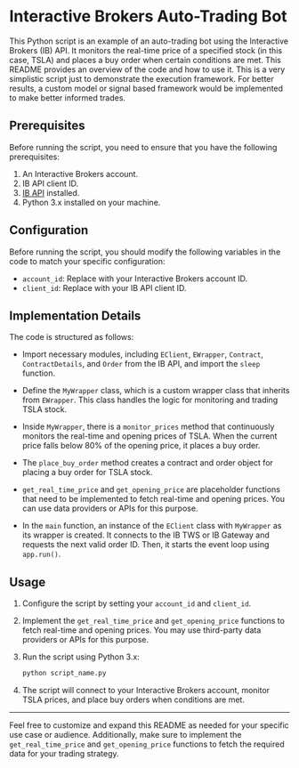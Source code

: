 
# Interactive Brokers Auto-Trading Bot

This Python script is an example of an auto-trading bot using the Interactive Brokers (IB) API. It monitors the real-time price of a specified stock (in this case, TSLA) and places a buy order when certain conditions are met. This README provides an overview of the code and how to use it. This is a very simplistic script just to demonstrate the execution framework. For better results, a custom model or signal based framework would be implemented to make better informed trades.

## Prerequisites

Before running the script, you need to ensure that you have the following prerequisites:

1. An Interactive Brokers account.
2. IB API client ID.
3. [IB API](https://interactivebrokers.github.io/) installed.
4. Python 3.x installed on your machine.

## Configuration

Before running the script, you should modify the following variables in the code to match your specific configuration:

- `account_id`: Replace with your Interactive Brokers account ID.
- `client_id`: Replace with your IB API client ID.

## Implementation Details

The code is structured as follows:

- Import necessary modules, including `EClient`, `EWrapper`, `Contract`, `ContractDetails`, and `Order` from the IB API, and import the `sleep` function.

- Define the `MyWrapper` class, which is a custom wrapper class that inherits from `EWrapper`. This class handles the logic for monitoring and trading TSLA stock.

- Inside `MyWrapper`, there is a `monitor_prices` method that continuously monitors the real-time and opening prices of TSLA. When the current price falls below 80% of the opening price, it places a buy order.

- The `place_buy_order` method creates a contract and order object for placing a buy order for TSLA stock.

- `get_real_time_price` and `get_opening_price` are placeholder functions that need to be implemented to fetch real-time and opening prices. You can use data providers or APIs for this purpose.

- In the `main` function, an instance of the `EClient` class with `MyWrapper` as its wrapper is created. It connects to the IB TWS or IB Gateway and requests the next valid order ID. Then, it starts the event loop using `app.run()`.

## Usage

1. Configure the script by setting your `account_id` and `client_id`.

2. Implement the `get_real_time_price` and `get_opening_price` functions to fetch real-time and opening prices. You may use third-party data providers or APIs for this purpose.

3. Run the script using Python 3.x:

   ```bash
   python script_name.py
   ```

4. The script will connect to your Interactive Brokers account, monitor TSLA prices, and place buy orders when conditions are met.


---

Feel free to customize and expand this README as needed for your specific use case or audience. Additionally, make sure to implement the `get_real_time_price` and `get_opening_price` functions to fetch the required data for your trading strategy.

